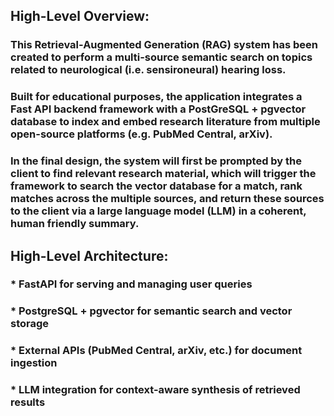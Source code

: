 ## **High-Level Overview:**

### This Retrieval-Augmented Generation (RAG) system has been created to perform a multi-source semantic search on topics related to neurological (i.e. sensironeural) hearing loss.

### Built for educational purposes, the application integrates a Fast API backend framework with a PostGreSQL + pgvector database to index and embed research literature from multiple open-source platforms (e.g. PubMed Central, arXiv).

### In the final design, the system will first be prompted by the client to find relevant research material, which will trigger the framework to search the vector database for a match, rank matches across the multiple sources, and return these sources to the client via a large language model (LLM) in a coherent, human friendly summary.

## **High-Level Architecture:**

### * **FastAPI** for serving and managing user queries

### * **PostgreSQL + pgvector** for semantic search and vector storage

### * **External APIs** (PubMed Central, arXiv, etc.) for document ingestion

### * **LLM** integration for context-aware synthesis of retrieved results